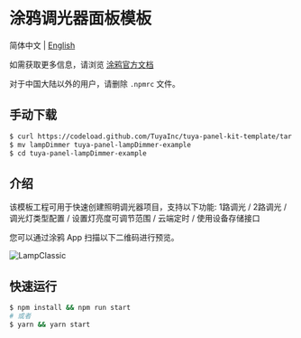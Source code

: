 # 涂鸦调光器面板模板



简体中文 | [English](./README.md)



如需获取更多信息，请浏览 [涂鸦官方文档](https://docs.tuya.com)



对于中国大陆以外的用户，请删除 `.npmrc` 文件。



## 手动下载

```bash
$ curl https://codeload.github.com/TuyaInc/tuya-panel-kit-template/tar.gz/develop | tar -xz --strip=2 tuya-panel-kit-template-develop/examples/lampDimmer
$ mv lampDimmer tuya-panel-lampDimmer-example
$ cd tuya-panel-lampDimmer-example
```

## 介绍
该模板工程可用于快速创建照明调光器项目，支持以下功能: 1路调光 / 2路调光 / 调光灯类型配置 / 设置灯亮度可调节范围 / 云端定时 / 使用设备存储接口

您可以通过涂鸦 App 扫描以下二维码进行预览。

![LampClassic](https://images.tuyacn.com/rms-static/249dac90-0c67-11eb-897d-85bb9e60451e-1602492270041.png?tyName=lampDimmer.png)

## 快速运行

```bash
$ npm install && npm run start
# 或者
$ yarn && yarn start
```

